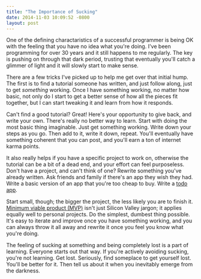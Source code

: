 ```yaml
--- 
title: "The Importance of Sucking"
date: 2014-11-03 10:09:52 -0800
layout: post
---
```


One of the defining charactaristics of a successful programmer is being OK with the feeling that you have no idea what you're doing. I've been programming for over 30 years and it still happens to me regularly. The key is pushing on through that dark period, trusting that eventually you'll catch a glimmer of light and it will slowly start to make sense.

There are a few tricks I've picked up to help me get over that initial hump. The first is to find a tutorial someone has written, and just follow along, just to get *something* working. Once I have something working, no matter how basic, not only do I start to get a better sense of how all the pieces fit together, but I can start tweaking it and learn from how it responds.

Can't find a good tutorial? Great! Here's your opportunity to give back, and write your own. There's really no better way to learn. Start with doing the most basic thing imaginable. Just get something working. Write down your steps as you go. Then add to it, write it down, repeat. You'll eventually have something coherent that you can post, and you'll earn a ton of internet karma points.

It also really helps if you have a specific project to work on, otherwise the tutorial can be a bit of a dead end, and your effort can feel purposeless. Don't have a project, and can't think of one? Rewrite something you've already written. Ask friends and family if there's an app they wish they had. Write a basic version of an app that you're too cheap to buy. Write a [todo app](http://todomvc.com/).

Start small, though; the bigger the project, the less likely you are to finish it. [Minimum viable product (MVP)](http://en.wikipedia.org/wiki/Minimum_viable_product) isn't just Silicon Valley jargon; it applies equally well to personal projects. Do the simplest, dumbest thing possible. It's easy to iterate and improve once you have something working, and you can always throw it all away and rewrite it once you feel you know what you're doing.

The feeling of sucking at something and being completely lost is a part of learning. Everyone starts out that way. If you're actively avoiding sucking, you're not learning. Get lost. Seriously, find someplace to get yourself lost. You'll be better for it. Then tell us about it when you inevitably emerge from the darkness.
